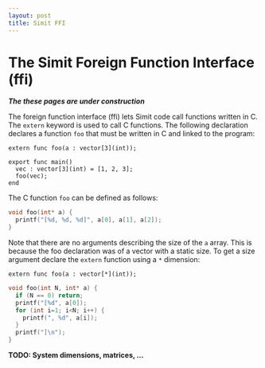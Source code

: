 ```yaml
---
layout: post
title: Simit FFI 
---
```

The Simit Foreign Function Interface (ffi) 
==========================================
___The these pages are under construction___

The foreign function interface (ffi) lets Simit code call functions written in
C.  The `extern` keyword is used to call C functions.  The following
declaration declares a function `foo` that must be written in C and linked to
the program:

```
extern func foo(a : vector[3](int));

export func main()
  vec : vector[3](int) = [1, 2, 3];
  foo(vec);
end
```

The C function `foo` can be defined as follows:

```c
void foo(int* a) {
  printf("[%d, %d, %d]", a[0], a[1], a[2]);
}
```

Note that there are no arguments describing the size of the `a` array.  This is
because the foo declaration was of a vector with a static size.  To get a size
argument declare the `extern` function using a `*` dimension:

```
extern func foo(a : vector[*](int));
```

```c
void foo(int N, int* a) {
  if (N == 0) return;
  printf("[%d", a[0]);
  for (int i=1; i<N; i++) {
    printf(", %d", a[i]);
  }
  printf("]\n");
}
```

**TODO: System dimensions, matrices, ...**
